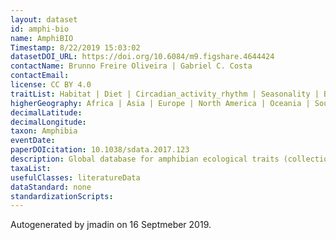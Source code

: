 ```yaml
---
layout: dataset
id: amphi-bio
name: AmphiBIO
Timestamp: 8/22/2019 15:03:02
datasetDOI_URL: https://doi.org/10.6084/m9.figshare.4644424
contactName: Brunno Freire Oliveira | Gabriel C. Costa
contactEmail: 
license: CC BY 4.0
traitList: Habitat | Diet | Circadian_activity_rhythm | Seasonality | Body_weight | Age_at_mature_min_y | Age_at_mature_max_y | Body_length | Size_at_mature_min_mm | Size_at_mature_max_mm | Longevity_min_y | Longevity_max_y | Litter_size_min_n | Litter_size_max_n | Reproductive_output_y | Offspring_size_min_mm | Offspring_size_min_mm | Breeding strategy
higherGeography: Africa | Asia | Europe | North America | Oceania | South America
decimalLatitude: 
decimalLongitude: 
taxon: Amphibia
eventDate: 
paperDOIcitation: 10.1038/sdata.2017.123
description: Global database for amphibian ecological traits (collection of data from literature)
taxaList: 
usefulClasses: literatureData
dataStandard: none
standardizationScripts: 
---
```


Autogenerated by jmadin on 16 Septmeber 2019.
